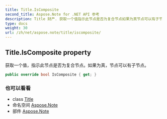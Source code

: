 ```yaml
---
title: Title.IsComposite
second_title: Aspose.Note for .NET API 参考
description: Title 财产. 获取一个值指示此节点是否为复合节点如果为真节点可以有子节点
type: docs
weight: 30
url: /zh/net/aspose.note/title/iscomposite/
---
```

## Title.IsComposite property

获取一个值，指示此节点是否为复合节点。如果为真，节点可以有子节点。

```csharp
public override bool IsComposite { get; }
```

### 也可以看看

* class [Title](../)
* 命名空间 [Aspose.Note](../../title/)
* 部件 [Aspose.Note](../../../)


